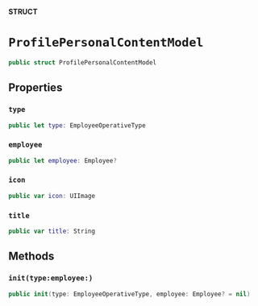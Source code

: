 **STRUCT**

# `ProfilePersonalContentModel`

```swift
public struct ProfilePersonalContentModel
```

## Properties
### `type`

```swift
public let type: EmployeeOperativeType
```

### `employee`

```swift
public let employee: Employee?
```

### `icon`

```swift
public var icon: UIImage
```

### `title`

```swift
public var title: String
```

## Methods
### `init(type:employee:)`

```swift
public init(type: EmployeeOperativeType, employee: Employee? = nil)
```

